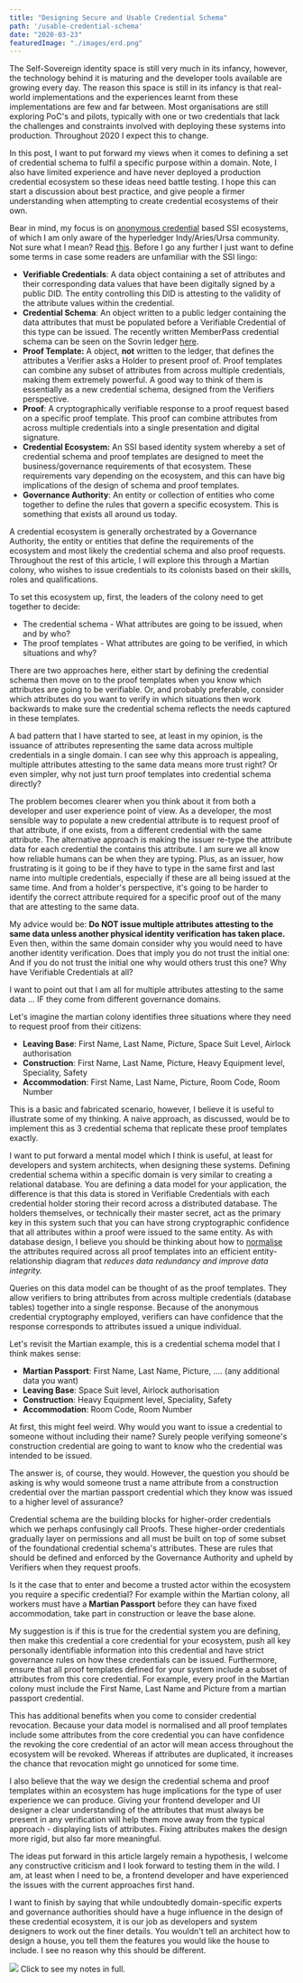 ```yaml
---
title: "Designing Secure and Usable Credential Schema"
path: '/usable-credential-schema'
date: "2020-03-23"
featuredImage: "./images/erd.png"  
---
```


The Self-Sovereign identity space is still very much in its infancy, however, the technology behind it is maturing and the developer tools available are growing every day. The reason this space is still in its infancy is that real-world implementations and the experiences learnt from these implementations are few and far between. Most organisations are still exploring PoC's and pilots, typically with one or two credentials that lack the challenges and constraints involved with deploying these systems into production. Throughout 2020 I expect this to change.

 In this post, I want to put forward my views when it comes to defining a set of credential schema to fulfil a specific purpose within a domain. Note, I also have limited experience and have never deployed a production credential ecosystem so these ideas need battle testing. I hope this can start a discussion about best practice, and give people a firmer understanding when attempting to create credential ecosystems of their own.

Bear in mind, my focus is on [anonymous credential](https://wip-abramson.dev/cl-signatures) based SSI ecosystems, of which I am only aware of the hyperledger Indy/Aries/Ursa community. Not sure what I mean? Read [this](https://github.com/hyperledger/aries-rfcs/tree/master/concepts/0289-toip-stack). Before I go any further I just want to define some terms in case some readers are unfamiliar with the SSI lingo:

* **Verifiable Credentials**: A data object containing a set of attributes and their corresponding data values that have been digitally signed by a public DID. The entity controlling this DID is attesting to the validity of the attribute values within the credential.
* **Credential Schema**: An object written to a public ledger containing the data attributes that must be populated before a Verifiable Credential of this type can be issued. The recently written MemberPass credential schema can be seen on the Sovrin ledger [here](https://indyscan.io/tx/sovmain/domain/54177).
* **Proof Template:** A object, **not** written to the ledger, that defines the attributes a Verifier asks a Holder to present proof of. Proof templates can combine any subset of attributes from across multiple credentials, making them extremely powerful. A good way to think of them is essentially as a new credential schema, designed from the Verifiers perspective. 
* **Proof**: A cryptographically verifiable response to a proof request based on a specific proof template. This proof can combine attributes from across multiple credentials into a single presentation and digital signature.
* **Credential Ecosystem:** An SSI based identity system whereby a set of credential schema and proof templates are designed to meet the business/governance requirements of that ecosystem. These requirements vary depending on the ecosystem, and this can have big implications of the design of schema and proof templates.
* **Governance Authority**: An entity or collection of entities who come together to define the rules that govern a specific ecosystem. This is something that exists all around us today. 

A credential ecosystem is generally orchestrated by a Governance Authority, the entity or entities that define the requirements of the ecosystem and most likely the credential schema and also proof requests. Throughout the rest of this article, I will explore this through a Martian colony, who wishes to issue credentials to its colonists based on their skills, roles and qualifications.

To set this ecosystem up, first, the leaders of the colony need to get together to decide:

* The credential schema - What attributes are going to be issued, when and by who?
* The proof templates - What attributes are going to be verified, in which situations and why?

There are two approaches here, either start by defining the credential schema then move on to the proof templates when you know which attributes are going to be verifiable. Or, and probably preferable, consider which attributes do you want to verify in which situations then work backwards to make sure the credential schema reflects the needs captured in these templates.

A bad pattern that I have started to see, at least in my opinion, is the issuance of attributes representing the same data across multiple credentials in a single domain. I can see why this approach is appealing, multiple attributes attesting to the same data means more trust right? Or even simpler, why not just turn proof templates into credential schema directly?

The problem becomes clearer when you think about it from both a developer and user experience point of view. As a developer, the most sensible way to populate a new credential attribute is to request proof of that attribute, if one exists, from a different credential with the same attribute. The alternative approach is making the issuer re-type the attribute data for each credential the contains this attribute. I am sure we all know how reliable humans can be when they are typing. Plus, as an issuer, how frustrating is it going to be if they have to type in the same first and last name into multiple credentials, especially if these are all being issued at the same time. And from a holder's perspective, it's going to be harder to identify the correct attribute required for a specific proof out of the many that are attesting to the same data.

My advice would be: **Do NOT issue multiple attributes attesting to the same data unless another physical identity verification has taken place.** Even then, within the same domain consider why you would need to have another identity verification. Does that imply you do not trust the initial one: And if you do not trust the initial one why would others trust this one? Why have Verifiable Credentials at all?

I want to point out that I am all for multiple attributes attesting to the same data ... IF they come from different governance domains. 

Let's imagine the martian colony identifies three situations where they need to request proof from their citizens:

* **Leaving Base**: First Name, Last Name, Picture, Space Suit Level, Airlock authorisation
* **Construction**: First Name, Last Name, Picture, Heavy Equipment level, Speciality, Safety
* **Accommodation**: First Name, Last Name, Picture, Room Code, Room Number

This is a basic and fabricated scenario, however, I believe it is useful to illustrate some of my thinking. A naive approach, as discussed, would be to implement this as 3 credential schema that replicate these proof templates exactly. 

I want to put forward a mental model which I think is useful, at least for developers and system architects, when designing these systems. Defining credential schema within a specific domain is very similar to creating a relational database. You are defining a data model for your application, the difference is that this data is stored in Verifiable Credentials with each credential holder storing their record across a distributed database. The holders themselves, or technically their master secret, act as the primary key in this system such that you can have strong cryptographic confidence that all attributes within a proof were issued to the same entity. As with database design, I believe you should be thinking about how to [normalise](https://en.wikipedia.org/wiki/Database_normalization) the attributes required across all proof templates into an efficient entity-relationship diagram that *reduces  data redundancy and improve data integrity.*

Queries on this data model can be thought of as the proof templates. They allow verifiers to bring attributes from across multiple credentials (database tables) together into a single response. Because of the anonymous credential cryptography employed, verifiers can have confidence that the response corresponds to attributes issued a unique individual.

Let's revisit the Martian example, this is a credential schema model that I think makes sense:

* **Martian Passport**: First Name, Last Name, Picture, .... (any additional data you want) 
* **Leaving Base**: Space Suit level, Airlock authorisation
* **Construction**: Heavy Equipment level, Speciality, Safety
* **Accommodation**: Room Code, Room Number

At first, this might feel weird. Why would you want to issue a credential to someone without including their name? Surely people verifying someone's construction credential are going to want to know who the credential was intended to be issued.

The answer is, of course, they would. However, the question you should be asking is why would someone trust a name attribute from a construction credential over the martian passport credential which they know was issued to a higher level of assurance?

Credential schema are the building blocks for higher-order credentials which we perhaps confusingly call Proofs. These higher-order credentials gradually layer on permissions and all must be built on top of some subset of the foundational credential schema's attributes. These are rules that should be defined and enforced by the Governance Authority and upheld by Verifiers when they request proofs.

Is it the case that to enter and become a trusted actor within the ecosystem you require a specific credential? For example within the Martian colony, all workers must have a **Martian Passport** before they can have fixed accommodation, take part in construction or leave the base alone.

My suggestion is if this is true for the credential system you are defining, then make this credential a core credential for your ecosystem, push all key personally identifiable information into this credential and have strict governance rules on how these credentials can be issued. Furthermore, ensure that all proof templates defined for your system include a subset of attributes from this core credential. For example, every proof in the Martian colony must include the First Name, Last Name and Picture from a martian passport credential.

This has additional benefits when you come to consider credential revocation. Because your data model is normalised and all proof templates include some attributes from the core credential you can have confidence the revoking the core credential of an actor will mean access throughout the ecosystem will be revoked. Whereas if attributes are duplicated, it increases the chance that revocation might go unnoticed for some time.

I also believe that the way we design the credential schema and proof templates within an ecosystem has huge implications for the type of user experience we can produce. Giving your frontend developer and UI designer a clear understanding of the attributes that must always be present in any verification will help them move away from the typical approach - displaying lists of attributes. Fixing attributes makes the design more rigid, but also far more meaningful.

The ideas put forward in this article largely remain a hypothesis, I welcome any constructive criticism and I look forward to testing them in the wild. I am, at least when I need to be, a frontend developer and have experienced the issues with the current approaches first hand.

 I want to finish by saying that while undoubtedly domain-specific experts and governance authorities should have a huge influence in the design of these credential ecosystem, it is our job as developers and system designers to work out the finer details. You wouldn't tell an architect how to design a house, you tell them the features you would like the house to include. I see no reason why this should be different.
 
 <div class="idea-page">
   <img src="./images/notes.jpg"/>
   Click to see my notes in full.
 </div>
